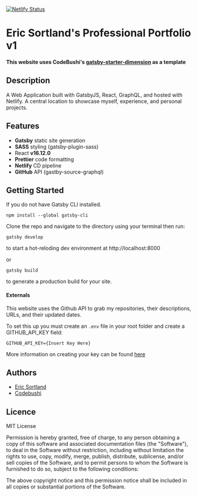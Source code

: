 [![Netlify Status](https://api.netlify.com/api/v1/badges/903b7313-86c3-4407-980f-708780df7fed/deploy-status)](https://app.netlify.com/sites/ericsortland/deploys)

# Eric Sortland's Professional Portfolio v1

**This website uses CodeBushi's [gatsby-starter-dimension](https://github.com/codebushi/gatsby-starter-dimension) as a template**


## Description

A Web Application built with GatsbyJS, React, GraphQL, and hosted with Netlify. A central location to showcase myself, experience, and personal projects. 

## Features 

- **Gatsby** static site generation 
- **SASS** styling (gatsby-plugin-sass)
- React **v16.12.0** 
- **Prettier** code formatting
- **Netlify** CD pipeline 
- **GitHub** API (gastby-source-graphql)

## Getting Started

If you do not have Gatsby CLI installed.
```text
npm install --global gatsby-cli
```
Clone the repo and navigate to the directory using your terminal then run: 
```text
gatsby develop
```
to start a hot-reloding dev environment at http://localhost:8000

or 

```text
gatsby build
```
to generate a production build for your site.

#### Externals

This website uses the Github API to grab my repositories, their descriptions, URLs, and their updated dates.

To set this up you must create an `.env` file in your root folder and create a GITHUB_API_KEY field:
```text
GITHUB_API_KEY={Insert Key Here}
```
More information on creating your key can be found [here](https://docs.github.com/en/github/authenticating-to-github/creating-a-personal-access-token)

## Authors
- [Eric Sortland](https://github.com/esortland)
- [Codebushi](https://github.com/codebushi)

## Licence

MIT License

Permission is hereby granted, free of charge, to any person obtaining a copy of this software and associated documentation files (the "Software"), to deal in the Software without restriction, including without limitation the rights to use, copy, modify, merge, publish, distribute, sublicense, and/or sell
copies of the Software, and to permit persons to whom the Software is furnished to do so, subject to the following conditions:

The above copyright notice and this permission notice shall be included in all copies or substantial portions of the Software.
